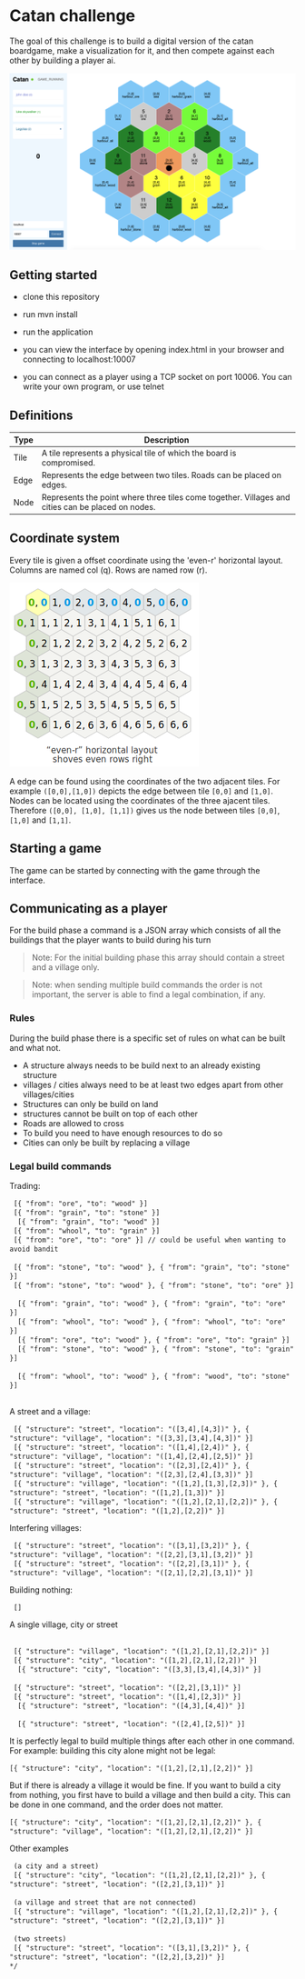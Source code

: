 # Catan challenge
The goal of this challenge is to build a digital version of the catan boardgame, make a visualization for it, and then compete against each other by building a player ai.

![Screenshot of the interface](./doc/img/screenshot-interface.png)


## Getting started

- clone this repository
- run mvn install
- run the application

- you can view the interface by opening index.html in your browser and connecting to localhost:10007
- you can connect as a player using a TCP socket on port 10006. You can write your own program, or use telnet

## Definitions
| Type | Description                                                                                       |
|------|---------------------------------------------------------------------------------------------------|
| Tile | A tile represents a physical tile of which the board is compromised.                              |
| Edge | Represents the edge between two tiles. Roads can be placed on edges.                              |
| Node | Represents the point where three tiles come together. Villages and cities can be placed on nodes. |

## Coordinate system
Every tile is given a offset coordinate using the 'even-r' horizontal layout. Columns are named col (q). Rows are named row (r).

!['even-r' horizontal layout](./doc/img/even-r-coordinates.png)

A edge can be found using the coordinates of the two adjacent tiles. For example `([0,0],[1,0])` depicts the edge between tile `[0,0]` and `[1,0]`. Nodes can be located using the coordinates of the three ajacent tiles. Therefore `([0,0], [1,0], [1,1])` gives us the node between tiles `[0,0]`, `[1,0]` and `[1,1]`.




## Starting a game
The game can be started by connecting with the game through the interface. 


## Communicating as a player

For the build phase a command is a JSON array which consists of all the buildings that the player wants to build during his turn

> Note: For the initial building phase this array should contain a street and a village only.

> Note: when sending multiple build commands the order is not important, the server is able to find a legal combination, if any.

### Rules

During the build phase there is a specific set of rules on what can be built and what not.

- A structure always needs to be build next to an already existing structure
- villages / cities always need to be at least two edges apart from other villages/cities
- Structures can only be build on land
- structures cannot be built on top of each other
- Roads are allowed to cross
- To build you need to have enough resources to do so
- Cities can only be built by replacing a village

### Legal build commands

Trading:
```
 [{ "from": "ore", "to": "wood" }]
 [{ "from": "grain", "to": "stone" }]
  [{ "from": "grain", "to": "wood" }]
 [{ "from": "whool", "to": "grain" }]
 [{ "from": "ore", "to": "ore" }] // could be useful when wanting to avoid bandit

 [{ "from": "stone", "to": "wood" }, { "from": "grain", "to": "stone" }]
 [{ "from": "stone", "to": "wood" }, { "from": "stone", "to": "ore" }]
 
  [{ "from": "grain", "to": "wood" }, { "from": "grain", "to": "ore" }]
  [{ "from": "whool", "to": "wood" }, { "from": "whool", "to": "ore" }]
  [{ "from": "ore", "to": "wood" }, { "from": "ore", "to": "grain" }]
  [{ "from": "stone", "to": "wood" }, { "from": "stone", "to": "grain" }]

  [{ "from": "whool", "to": "wood" }, { "from": "wood", "to": "stone" }]


```


A street and a village:
```
 [{ "structure": "street", "location": "([3,4],[4,3])" }, { "structure": "village", "location": "([3,3],[3,4],[4,3])" }]
 [{ "structure": "street", "location": "([1,4],[2,4])" }, { "structure": "village", "location": "([1,4],[2,4],[2,5])" }]
 [{ "structure": "street", "location": "([2,3],[2,4])" }, { "structure": "village", "location": "([2,3],[2,4],[3,3])" }]
 [{ "structure": "village", "location": "([1,2],[1,3],[2,3])" }, { "structure": "street", "location": "([1,2],[1,3])" }]
 [{ "structure": "village", "location": "([1,2],[2,1],[2,2])" }, { "structure": "street", "location": "([1,2],[2,2])" }]

```

Interfering villages:
```
 [{ "structure": "street", "location": "([3,1],[3,2])" }, { "structure": "village", "location": "([2,2],[3,1],[3,2])" }]
 [{ "structure": "street", "location": "([2,2],[3,1])" }, { "structure": "village", "location": "([2,1],[2,2],[3,1])" }]
```


Building nothing:
```
 []
```

A single village, city or street
```

 [{ "structure": "village", "location": "([1,2],[2,1],[2,2])" }]
 [{ "structure": "city", "location": "([1,2],[2,1],[2,2])" }]
  [{ "structure": "city", "location": "([3,3],[3,4],[4,3])" }]

 [{ "structure": "street", "location": "([2,2],[3,1])" }]
 [{ "structure": "street", "location": "([1,4],[2,3])" }]
  [{ "structure": "street", "location": "([4,3],[4,4])" }]

  [{ "structure": "street", "location": "([2,4],[2,5])" }]

```


It is perfectly legal to build multiple things after each other in one command. 
For example: building this city alone might not be legal:
```
[{ "structure": "city", "location": "([1,2],[2,1],[2,2])" }]
```
But if there is already a village it would be fine. 
If you want to build a city from nothing, you first have to build a village and then build a city. This can be done in one command, and the order does not matter.
```
[{ "structure": "city", "location": "([1,2],[2,1],[2,2])" }, { "structure": "village", "location": "([1,2],[2,1],[2,2])" }]
```

Other examples
```
 (a city and a street)
 [{ "structure": "city", "location": "([1,2],[2,1],[2,2])" }, { "structure": "street", "location": "([2,2],[3,1])" }]

 (a village and street that are not connected)
 [{ "structure": "village", "location": "([1,2],[2,1],[2,2])" }, { "structure": "street", "location": "([2,2],[3,1])" }]

 (two streets)
 [{ "structure": "street", "location": "([3,1],[3,2])" }, { "structure": "street", "location": "([2,2],[3,2])" }]
*/
